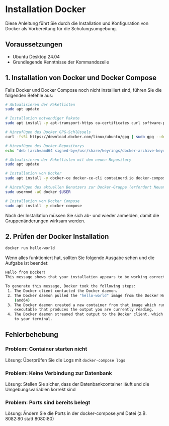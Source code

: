 # Installation Docker

Diese Anleitung führt Sie durch die Installation und Konfiguration von Docker als Vorbereitung für die Schulungsumgebung.

## Voraussetzungen

- Ubuntu Desktop 24.04
- Grundlegende Kenntnisse der Kommandozeile

## 1. Installation von Docker und Docker Compose

Falls Docker und Docker Compose noch nicht installiert sind, führen Sie die folgenden Befehle aus:

```bash
# Aktualisieren der Paketlisten
sudo apt update

# Installation notwendiger Pakete
sudo apt install -y apt-transport-https ca-certificates curl software-properties-common

# Hinzufügen des Docker GPG-Schlüssels
curl -fsSL https://download.docker.com/linux/ubuntu/gpg | sudo gpg --dearmor -o /usr/share/keyrings/docker-archive-keyring.gpg

# Hinzufügen des Docker-Repositorys
echo "deb [arch=amd64 signed-by=/usr/share/keyrings/docker-archive-keyring.gpg] https://download.docker.com/linux/ubuntu $(lsb_release -cs) stable" | sudo tee /etc/apt/sources.list.d/docker.list > /dev/null

# Aktualisieren der Paketlisten mit dem neuen Repository
sudo apt update

# Installation von Docker
sudo apt install -y docker-ce docker-ce-cli containerd.io docker-compose-plugin

# Hinzufügen des aktuellen Benutzers zur Docker-Gruppe (erfordert Neuanmeldung)
sudo usermod -aG docker $USER

# Installation von Docker Compose
sudo apt install -y docker-compose
```

Nach der Installation müssen Sie sich ab- und wieder anmelden, damit die Gruppenänderungen wirksam werden.

## 2. Prüfen der Docker Installation

```bash
docker run hello-world
```

Wenn alles funktioniert hat, sollten Sie folgende Ausgabe sehen und die Aufgabe ist beendet:
```bash
Hello from Docker!
This message shows that your installation appears to be working correctly.

To generate this message, Docker took the following steps:
 1. The Docker client contacted the Docker daemon.
 2. The Docker daemon pulled the "hello-world" image from the Docker Hub.
    (amd64)
 3. The Docker daemon created a new container from that image which runs the
    executable that produces the output you are currently reading.
 4. The Docker daemon streamed that output to the Docker client, which sent it
    to your terminal.
```

## Fehlerbehebung

### Problem: Container starten nicht
Lösung: Überprüfen Sie die Logs mit `docker-compose logs`

### Problem: Keine Verbindung zur Datenbank
Lösung: Stellen Sie sicher, dass der Datenbankcontainer läuft und die Umgebungsvariablen korrekt sind

### Problem: Ports sind bereits belegt
Lösung: Ändern Sie die Ports in der docker-compose.yml Datei (z.B. 8082:80 statt 8080:80)
